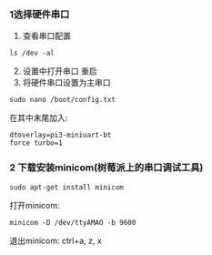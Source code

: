 ### 1选择硬件串口
1) 查看串口配置
```shell
ls /dev -al
```
2) 设置中打开串口 重启
3) 将硬件串口设置为主串口
```shell
sudo nano /boot/config.txt
```
在其中末尾加入:
```shell
dtoverlay=pi3-miniuart-bt
force turbo=1
```
### 2 下载安装minicom(树莓派上的串口调试工具)
```shell
sudo apt-get install minicom
```
打开minicom:
```shell
minicom -D /dev/ttyAMAO -b 9600
```
退出minicom:
ctrl+a, z, x
